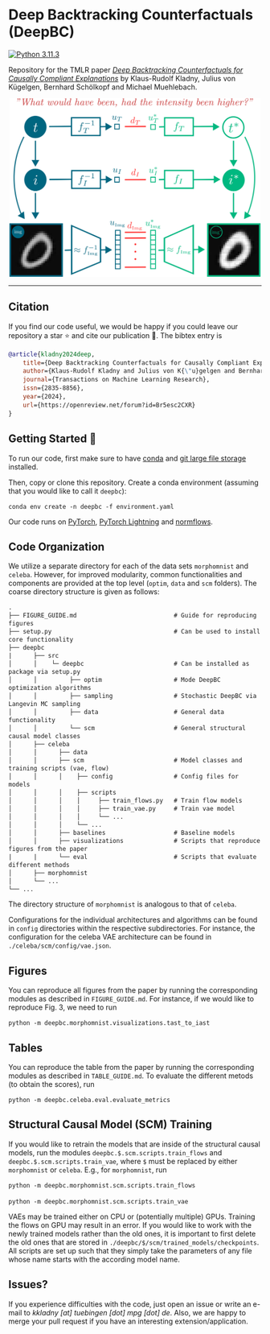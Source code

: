 # Deep Backtracking Counterfactuals (DeepBC)

[![Python 3.11.3](https://img.shields.io/badge/python-3.11.3-blue.svg)](https://www.python.org/downloads/release/python-3113/)

Repository for the TMLR paper [*Deep Backtracking Counterfactuals for Causally Compliant Explanations*](https://openreview.net/pdf?id=Br5esc2CXR) by Klaus-Rudolf Kladny, Julius von Kügelgen, Bernhard Schölkopf and Michael Muehlebach.

<p align="center">
<img src="/assets/DeepBC_plot_github.svg" width="500">
</p>

***

## Citation

If you find our code useful, we would be happy if you could leave our repository a star :star: and cite our publication :page_facing_up:. The bibtex entry is

```bibtex
@article{kladny2024deep,
    title={Deep Backtracking Counterfactuals for Causally Compliant Explanations},
    author={Klaus-Rudolf Kladny and Julius von K{\"u}gelgen and Bernhard Sch{\"o}lkopf and Michael Muehlebach},
    journal={Transactions on Machine Learning Research},
    issn={2835-8856},
    year={2024},
    url={https://openreview.net/forum?id=Br5esc2CXR}
}
```

## Getting Started :rocket:
To run our code, first make sure to have [conda](https://conda.io/projects/conda/en/latest/user-guide/install/index.html) and [git large file storage](https://git-lfs.com/) installed.

Then, copy or clone this repository. Create a conda environment (assuming that you would like to call it `deepbc`):

```console
conda env create -n deepbc -f environment.yaml
```

Our code runs on [PyTorch](https://pytorch.org/), [PyTorch Lightning](https://lightning.ai/docs/pytorch/latest/) and [normflows](https://github.com/VincentStimper/normalizing-flows).

## Code Organization

We utilize a separate directory for each of the data sets `morphomnist` and `celeba`. However, for improved modularity, common functionalities and components are provided at the top level (`optim`, `data` and `scm` folders). The coarse directory structure is given as follows:

```
.
├── FIGURE_GUIDE.md                           # Guide for reproducing figures
├── setup.py                                  # Can be used to install core functionality
├── deepbc
|      ├── src
│      │    └─ deepbc                         # Can be installed as package via setup.py
│      │         ├── optim                    # Mode DeepBC optimization algorithms
│      │         ├── sampling                 # Stochastic DeepBC via Langevin MC sampling
│      │         ├── data                     # General data functionality
│      │         └── scm                      # General structural causal model classes
│      ├── celeba
│      │      ├── data
│      │      ├── scm                         # Model classes and training scripts (vae, flow)
│      │      │    ├── config                 # Config files for models
│      │      │    ├── scripts
│      │      │    │     ├── train_flows.py   # Train flow models
│      │      │    │     ├── train_vae.py     # Train vae model
│      │      │    │     └── ... 
│      │      │    └── ...
│      │      ├── baselines                   # Baseline models
│      │      ├── visualizations              # Scripts that reproduce figures from the paper
|      |      └── eval                        # Scripts that evaluate different methods
│      ├── morphomnist
│      └── ...
└── ...    
```

The directory structure of `morphomnist` is analogous to that of `celeba`.

Configurations for the individual architectures and algorithms can be found in `config` directories within the respective subdirectories. For instance, the configuration for the celeba VAE architecture can be found in `./celeba/scm/config/vae.json`.

## Figures

You can reproduce all figures from the paper by running the corresponding modules as described in `FIGURE_GUIDE.md`. For instance, if we would like to reproduce Fig. 3, we need to run

```console
python -m deepbc.morphomnist.visualizations.tast_to_iast
```

## Tables

You can reproduce the table from the paper by running the corresponding modules as described in `TABLE_GUIDE.md`. To evaluate the different metods (to obtain the scores), run

```console
python -m deepbc.celeba.eval.evaluate_metrics
```

## Structural Causal Model (SCM) Training

If you would like to retrain the models that are inside of the structural causal models, run the modules `deepbc.$.scm.scripts.train_flows` and `deepbc.$.scm.scripts.train_vae`, where `$` must be replaced by either `morphomnist` or `celeba`. E.g., for `morphomnist`, run

```console
python -m deepbc.morphomnist.scm.scripts.train_flows

python -m deepbc.morphomnist.scm.scripts.train_vae
```

VAEs may be trained either on CPU or (potentially multiple) GPUs. Training the flows on GPU may result in an error. If you would like to work with the newly trained models rather than the old ones, it is important to first delete the old ones that are stored in `./deepbc/$/scm/trained_models/checkpoints`. All scripts are set up such that they simply take the parameters of any file whose name starts with the according model name.

## Issues?

If you experience difficulties with the code, just open an issue or write an e-mail to *kkladny [at] tuebingen [dot] mpg [dot] de*. Also, we are happy to merge your pull request if you have an interesting extension/application.
